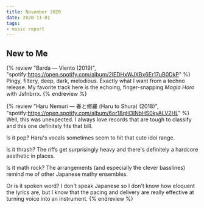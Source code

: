 ```yaml
---
title: November 2020
date: 2020-11-01
tags:
- music report
---
```



## New to Me

{% review "Barda — Viento (2019)",
  "spotify:https://open.spotify.com/album/2lEDHxWJXBx6Er17uB0DkP"
%}
  Pingy, filtery, deep, dark, melodious. Exactly what I want from a techno release. My favorite track here is the echoing, finger-snapping _Magia Horo_ with Jsfnbrrx.
{% endreview %}

{% review "Haru Nemuri — 春と修羅 (Haru to Shura) (2018)",
  "spotify:https://open.spotify.com/album/6or18qH3INbHS0kyALV2HL"
%}
  Well, this was unexpected. I always love records that are tough to classify and this one definitely fits that bill.

  Is it pop? Haru's vocals sometimes seem to hit that cute idol range.

  Is it thrash? The riffs get surprisingly heavy and there's definitely a hardcore aesthetic in places.

  Is it math rock? The arrangements (and especially the clever basslines) remind me of other Japanese mathy ensembles.

  Or is it spoken word? I don't speak Japanese so I don't know how eloquent the lyrics are, but I know that the pacing and delivery are really effective at turning voice into an instrument.
{% endreview %}
